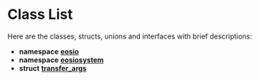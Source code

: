 
# Class List

Here are the classes, structs, unions and interfaces with brief descriptions:


* **namespace** [**eosio**](namespaceeosio.md) 
* **namespace** [**eosiosystem**](namespaceeosiosystem.md) 
* **struct** [**transfer\_args**](structtransfer__args.md)   